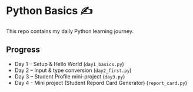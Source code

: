 # Python Basics ✍️
This repo contains my daily Python learning journey.
## Progress
- Day 1 – Setup & Hello World (`day1_basics.py`)
- Day 2 – Input & type conversion (`day2_first.py`)
- Day 3 – Student Profile mini-project (`day3.py`)
- Day 4 - Mini project (Student Repord Card Generator) (`report_card.py`)
